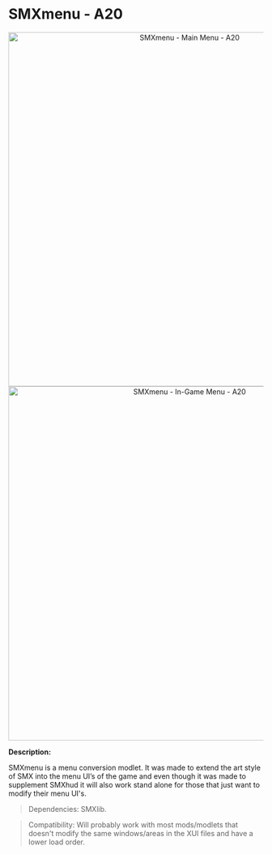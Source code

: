 # SMXmenu - A20

<p align="center">
  <img src="https://staticdelivery.nexusmods.com/mods/1059/images/22/22-1641517648-1507700073.jpeg" width="700" title="SMXmenu - Main Menu - A20">
 <br>  
  <img src="https://staticdelivery.nexusmods.com/mods/1059/images/22/22-1641517691-12985031.jpeg" width="700" title="SMXmenu - In-Game Menu - A20">
</p>

**Description:**

SMXmenu is a menu conversion modlet. It was made to extend the art style of SMX into the menu UI’s of the game and even though it was made to supplement SMXhud it will also work stand alone for those that just want to modify their menu UI's.

> Dependencies: SMXlib.

> Compatibility: Will probably work with most mods/modlets that doesn't modify the same windows/areas in the XUI files and have a lower load order.
